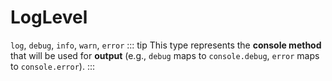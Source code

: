# LogLevel
`log`, `debug`, `info`, `warn`, `error`
::: tip
This type represents the **console method** that will be used for **output** (e.g., `debug` maps to `console.debug`, `error` maps to `console.error`).
:::